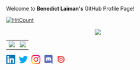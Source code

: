 Welcome to **Benedict Laiman's** GitHub Profile Page!

[![HitCount](http://hits.dwyl.com/bolaubi/bolaubi.svg)](http://hits.dwyl.com/bolaubi/bolaubi)

<center><img src="README.assets/tetris_github.gif" width=200 style="margin-right:10px" align="center"/></center>

|                                                              |                                                              |
| ------------------------------------------------------------ | ------------------------------------------------------------ |
| ![](https://github-readme-stats.vercel.app/api?username=bolaubi&show_icons=true&title_color=22A7F0&icon_color=22A7F0&text_color=151515&bg_color=ffffff&hide_border=true) | ![](https://github-readme-stats.vercel.app/api/top-langs/?username=bolaubi&layout=compact&hide_border=true&title_color=22A7F0&text_color=151515&bg_color=ffffff) |

<a href="https://www.linkedin.com/in/benedict-laiman-60401319a/">
  <img style="margin-right:10px" align="left" alt="Benedict Laiman's Linkedin" width="24px" src="README.assets/linkedin.svg" />
</a><a href="https://twitter.com/BenedictLaiman">
  <img style="margin-right:10px" align="left" alt="Benedict Laiman's Twitter" width="24px" src="README.assets/twitter.svg" />
</a><a href="https://instagram.com/benedictlaiman">
  <img style="margin-right:10px" align="left" alt="Benedict Laiman's Instagram" width="24px" src="README.assets/instagram.svg" />
</a><a href="https://discordapp.com/users/525654231940857867">
  <img style="margin-right:10px" align="left" alt="Benedict Laiman's Discord" width="24px" src="README.assets/discord.svg" />
</a><a href="https://issuu.com/benedictlaiman/">
  <img style="margin-right:10px" align="left" alt="Benedict Laiman's Discord" width="24px" src="README.assets/issuu.svg" />
</a>





